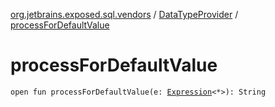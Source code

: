 [org.jetbrains.exposed.sql.vendors](../index.md) / [DataTypeProvider](index.md) / [processForDefaultValue](.)

# processForDefaultValue

`open fun processForDefaultValue(e: `[`Expression`](../../org.jetbrains.exposed.sql/-expression/index.md)`<*>): String`